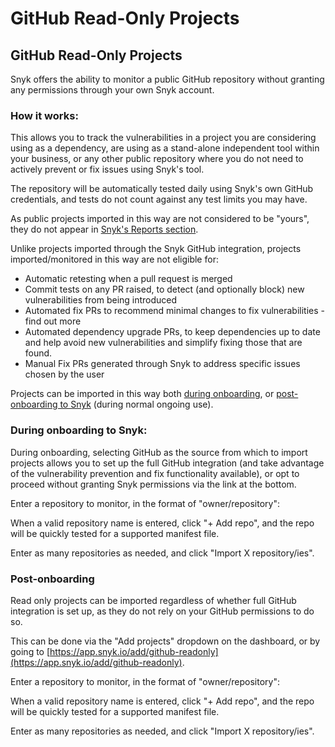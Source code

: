 # GitHub Read-Only Projects

##  GitHub Read-Only Projects

Snyk offers the ability to monitor a public GitHub repository without granting any permissions through your own Snyk account.

### How it works:

This allows you to track the vulnerabilities in a project you are considering using as a dependency, are using as a stand-alone independent tool within your business, or any other public repository where you do not need to actively prevent or fix issues using Snyk's tool.

The repository will be automatically tested daily using Snyk's own GitHub credentials, and tests do not count against any test limits you may have.

As public projects imported in this way are not considered to be "yours", they do not appear in [Snyk's Reports section](https://app.snyk.io/reports).

Unlike projects imported through the Snyk GitHub integration, projects imported/monitored in this way are not eligible for:

* Automatic retesting when a pull request is merged
* Commit tests on any PR raised, to detect \(and optionally block\) new vulnerabilities from being introduced
* Automated fix PRs to recommend minimal changes to fix vulnerabilities - find out more
* Automated dependency upgrade PRs, to keep dependencies up to date and help avoid new vulnerabilities and simplify fixing those that are found.
* Manual Fix PRs generated through Snyk to address specific issues chosen by the user

Projects can be imported in this way both [during onboarding](), or [post-onboarding to Snyk]() \(during normal ongoing use\).

### During onboarding to Snyk: <a id="h_01EC9SPRTJQ0AMGHV8PWXGR2WD"></a>

During onboarding, selecting GitHub as the source from which to import projects allows you to set up the full GitHub integration \(and take advantage of the vulnerability prevention and fix functionality available\), or opt to proceed without granting Snyk permissions via the link at the bottom. 

Enter a repository to monitor, in the format of "owner/repository":

When a valid repository name is entered, click "+ Add repo", and the repo will be quickly tested for a supported manifest file. 

Enter as many repositories as needed, and click "Import X repository/ies".

### Post-onboarding <a id="h_01EC9SQ1XZNWWXJ877FNVMRZWV"></a>

Read only projects can be imported regardless of whether full GitHub integration is set up, as they do not rely on your GitHub permissions to do so. 

This can be done via the "Add projects" dropdown on the dashboard, or by going to [https://app.snyk.io/add/github-readonly](https://app.snyk.io/add/github-readonly).

Enter a repository to monitor, in the format of "owner/repository":

When a valid repository name is entered, click "+ Add repo", and the repo will be quickly tested for a supported manifest file. 

Enter as many repositories as needed, and click "Import X repository/ies".

